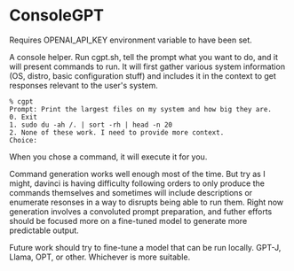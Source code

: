 # ConsoleGPT

Requires OPENAI_API_KEY environment variable to have been set.

A console helper. Run cgpt.sh, tell the prompt what you want to do, and it will present commands to run. It will first gather various system information (OS, distro, basic configuration stuff) and includes it in the context to get responses relevant to the user's system.

    % cgpt
    Prompt: Print the largest files on my system and how big they are.
    0. Exit
    1. sudo du -ah /. | sort -rh | head -n 20
    2. None of these work. I need to provide more context.
    Choice: 

When you chose a command, it will execute it for you.

Command generation works well enough most of the time. But try as I might, davinci is having difficulty following orders to only produce the commands themselves and sometimes will include descriptions or enumerate resonses in a way to disrupts being able to run them. Right now generation involves a convoluted prompt preparation, and futher efforts should be focused more on a fine-tuned model to generate more predictable output.

Future work should try to fine-tune a model that can be run locally. GPT-J, Llama, OPT, or other. Whichever is more suitable.
